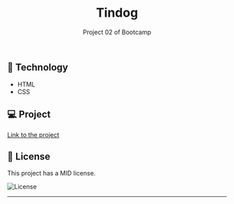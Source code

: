 <h1 align="center"> Tindog </h1>

<p align="center">
Project 02 of Bootcamp
</p>

<br>

## 🚀 Technology

- HTML
- CSS

## 💻 Project

<a href="https://fernandakagami.github.io/the-complete-2022-web-development-bootcamp/project02-tindog/">Link to the project</a><br>

## :memo: License

This project has a MID license.

<img alt="License" src="https://img.shields.io/static/v1?label=license&message=MIT&color=49AA26&labelColor=000000">


---
